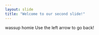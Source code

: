 ```yaml
---
layout: slide
title: "Welcome to our second slide!"
---
```

wassup homie
Use the left arrow to go back!
